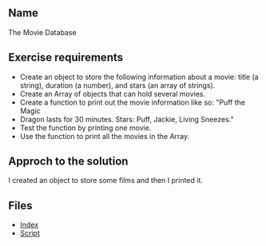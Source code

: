 ## Name 
The Movie Database

## Exercise requirements
* Create an object to store the following information about a movie: title (a string),
duration (a number), and stars (an array of strings).
* Create an Array of objects that can hold several movies.
* Create a function to print out the movie information like so: "Puff the Magic
* Dragon lasts for 30 minutes. Stars: Puff, Jackie, Living Sneezes."
* Test the function by printing one movie.
* Use the function to print all the movies in the Array.
## Approch to the solution
I created an object to store some films and then I printed it.

## Files
* [Index](index.html) 
* [Script](script/the-movie-database.js) 